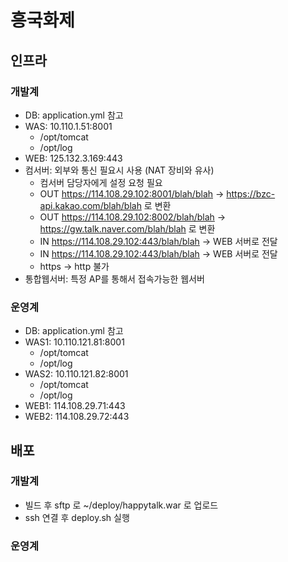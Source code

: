 # 흥국화제
## 인프라
### 개발계
  - DB: application.yml 참고
  - WAS: 10.110.1.51:8001
    - /opt/tomcat
    - /opt/log
  - WEB: 125.132.3.169:443
  - 컴서버: 외부와 통신 필요시 사용 (NAT 장비와 유사)
    - 컴서버 담당자에게 설정 요청 필요
    - OUT https://114.108.29.102:8001/blah/blah -> https://bzc-api.kakao.com/blah/blah 로 변환
    - OUT https://114.108.29.102:8002/blah/blah -> https://gw.talk.naver.com/blah/blah 로 변환
    - IN https://114.108.29.102:443/blah/blah -> WEB 서버로 전달
    - IN https://114.108.29.102:443/blah/blah -> WEB 서버로 전달
    - https -> http 불가
  - 통합웹서버: 특정 AP를 통해서 접속가능한 웹서버

### 운영계
  - DB: application.yml 참고
  - WAS1: 10.110.121.81:8001
    - /opt/tomcat
    - /opt/log
  - WAS2: 10.110.121.82:8001
    - /opt/tomcat
    - /opt/log
  - WEB1: 114.108.29.71:443
  - WEB2: 114.108.29.72:443

## 배포
### 개발계
  - 빌드 후 sftp 로 ~/deploy/happytalk.war 로 업로드
  - ssh 연결 후 deploy.sh 실행

### 운영계

